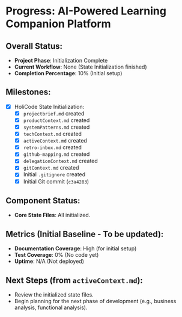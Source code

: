 # Progress: AI-Powered Learning Companion Platform

## Overall Status:
- **Project Phase**: Initialization Complete
- **Current Workflow**: None (State Initialization finished)
- **Completion Percentage**: 10% (Initial setup)

## Milestones:
- [x] HoliCode State Initialization:
    - [x] `projectbrief.md` created
    - [x] `productContext.md` created
    - [x] `systemPatterns.md` created
    - [x] `techContext.md` created
    - [x] `activeContext.md` created
    - [x] `retro-inbox.md` created
    - [x] `github-mapping.md` created
    - [x] `delegationContext.md` created
    - [x] `gitContext.md` created
    - [x] Initial `.gitignore` created
    - [x] Initial Git commit (`c3a4283`)

## Component Status:
- **Core State Files**: All initialized.

## Metrics (Initial Baseline - To be updated):
- **Documentation Coverage**: High (for initial setup)
- **Test Coverage**: 0% (No code yet)
- **Uptime**: N/A (Not deployed)

## Next Steps (from `activeContext.md`):
- Review the initialized state files.
- Begin planning for the next phase of development (e.g., business analysis, functional analysis).
